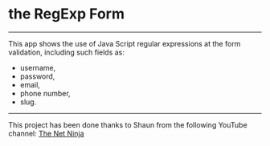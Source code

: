 # the RegExp Form

---

This app shows the use of Java Script regular expressions at the form validation, including such fields as:
- username,
- password,
- email,
- phone number,
- slug.

---

This project has been done thanks to Shaun from the following YouTube channel: <a href="https://www.youtube.com/channel/UCW5YeuERMmlnqo4oq8vwUpg" title="The Net Ninja" target="_blank">The Net Ninja</a>
